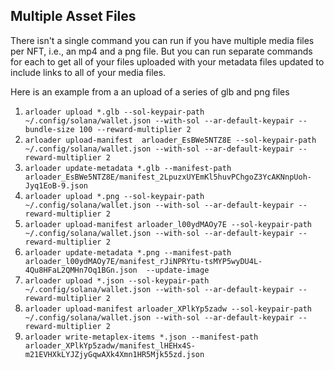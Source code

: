 ## Multiple Asset Files

There isn't a single command you can run if you have multiple media files per NFT, i.e., an mp4 and a png file. But you can run separate commands for each to get all of your files uploaded with your metadata files updated to include links to all of your media files.

Here is an example from a an upload of a series of glb and png files

1. `arloader upload *.glb --sol-keypair-path ~/.config/solana/wallet.json --with-sol --ar-default-keypair --bundle-size 100 --reward-multiplier 2`
2. `arloader upload-manifest  arloader_EsBWe5NTZ8E --sol-keypair-path ~/.config/solana/wallet.json --with-sol --ar-default-keypair --reward-multiplier 2`
3. `arloader update-metadata *.glb --manifest-path arloader_EsBWe5NTZ8E/manifest_2LpuzxUYEmKl5huvPChgoZ3YcAKNnpUoh-Jyq1EoB-9.json`
4. `arloader upload *.png --sol-keypair-path ~/.config/solana/wallet.json --with-sol --ar-default-keypair --reward-multiplier 2`
5. `arloader upload-manifest arloader_l00ydMAOy7E --sol-keypair-path ~/.config/solana/wallet.json --with-sol --ar-default-keypair --reward-multiplier 2`
6. `arloader update-metadata *.png --manifest-path arloader_l00ydMAOy7E/manifest_rJiNPRYtu-tsMYP5wyDU4L-4Qu8HFaL2QMHn7Oq1BGn.json  --update-image`
7. `arloader upload *.json --sol-keypair-path ~/.config/solana/wallet.json --with-sol --ar-default-keypair --reward-multiplier 2`
8. `arloader upload-manifest arloader_XPlkYp5zadw --sol-keypair-path ~/.config/solana/wallet.json --with-sol --ar-default-keypair --reward-multiplier 2`
9. `arloader write-metaplex-items *.json --manifest-path arloader_XPlkYp5zadw/manifest_lHEHx4S-m21EVHXkLYJZjyGqwAXk4Xmn1HR5Mjk55zd.json`
